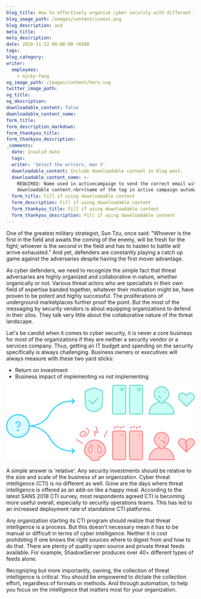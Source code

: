 ```yaml
---
blog_title: How to effectively organize cyber security with different investment choices
blog_image_path: /images/content/invest.png
blog_description: asd
meta_title:
meta_description:
date: 2018-11-22 00:00:00 +0200
tags:
blog_category:
writer:
  employees:
    - nicky-fang
og_image_path: /images/content/hero.svg
twitter_image_path:
og_title:
og_description:
downloadable_content: false
downloadable_content_name:
form_title:
form_description_markdown:
form_thankyou_title:
form_thankyou_description:
_comments:
  date: Invalid date
  tags:
  writer: 'Select the writers, max 3'
  downloadable_content: Include downloadable content in blog post.
  downloadable_content_name: >-
    REQUIRED: Name used in activecampaign to send the correct email with
    downloadable content.<br>(name of the tag in active campaign automation)
  form_title: Fill if using downloadable content
  form_description: Fill if using downloadable content
  form_thankyou_title: Fill if using downloadable content
  form_thankyou_description: Fill if using downloadable content
---
```


One of the greatest military strategist, Sun Tzu, once said: "Whoever is the first in the field and awaits the coming of the enemy, will be fresh for the fight; whoever is the second in the field and has to hasten to battle will arrive exhausted." And yet, defenders are constantly playing a catch up game against the adversaries despite having the first mover advantage.

As cyber defenders, we need to recognize the simple fact that threat adversaries are highly organized and collaborative in nature, whether organically or not. Various threat actors who are specialists in their own field of expertise banded together, whatever their motivation might be, have proven to be potent and highly successful. The proliferations of underground marketplaces further proof the point. But the most of the messaging by security vendors is about equipping organizations to defend in their silos. They talk very little about the collaborative nature of the threat landscape.

Let's be candid when it comes to cyber security, it is never a core business for most of the organizations if they are neither a security vendor or a services company. Thus, getting an IT budget and spending on the security specifically is always challenging. Business owners or executives will always measure with these two yard sticks:

* Return on investment
* Business impact of implementing vs not implementing

![](/images/content/invest.png)

A simple answer is 'relative'. Any security investments should be relative to the size and scale of the business of an organization. Cyber threat intelligence (CTI) is no different as well. Gone are the days where threat intelligence is offered as an add-on like a happy meal. According to the latest SANS 2018 CTI survey, most respondents agreed CTI is becoming more useful overall, especially to security operations teams. This has led to an increased deployment rate of standalone CTI platforms.

Any organization starting its CTI program should realize that threat intelligence is a process. But this doesn't necessary mean it has to be manual or difficult in terms of cyber intelligence. Neither it is cost prohibiting if one knows the right sources where to digest from and how to do that. There are plenty of quality open source and private threat feeds available. For example, ShadowServer produces over 40+ different types of feeds alone.

Recognizing but more importantly, owning, the collection of threat intelligence is critical. You should be empowered to dictate the collection effort, regardless of formats or methods. And through automation, to help you focus on the intelligence that matters most for your organization.